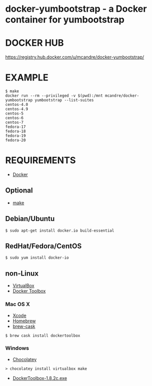 # docker-yumbootstrap - a Docker container for yumbootstrap

# DOCKER HUB

https://registry.hub.docker.com/u/mcandre/docker-yumbootstrap/

# EXAMPLE

```
$ make
docker run --rm --privileged -v $(pwd):/mnt mcandre/docker-yumbootstrap yumbootstrap --list-suites
centos-4.0
centos-4.9
centos-5
centos-6
centos-7
fedora-17
fedora-18
fedora-19
fedora-20
```

# REQUIREMENTS

* [Docker](https://www.docker.com/)

## Optional

* [make](http://www.gnu.org/software/make/)

## Debian/Ubuntu

```
$ sudo apt-get install docker.io build-essential
```

## RedHat/Fedora/CentOS

```
$ sudo yum install docker-io
```

## non-Linux

* [VirtualBox](https://www.virtualbox.org/)
* [Docker Toolbox](https://www.docker.com/toolbox)

### Mac OS X

* [Xcode](http://itunes.apple.com/us/app/xcode/id497799835?ls=1&mt=12)
* [Homebrew](http://brew.sh/)
* [brew-cask](http://caskroom.io/)

```
$ brew cask install dockertoolbox
```

### Windows

* [Chocolatey](https://chocolatey.org/)

```
> chocolatey install virtualbox make
```

* [DockerToolbox-1.8.2c.exe](https://github.com/docker/toolbox/releases/download/v1.8.2c/DockerToolbox-1.8.2c.exe)
